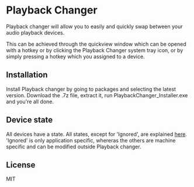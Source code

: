 # Playback Changer
Playback changer will allow you to easily and quickly swap between your audio playback devices.

This can be achieved through the quickview window which can be opened with a hotkey or by clicking the Playback Changer system tray icon, or by simply pressing a hotkey which you assigned to a device.

## Installation
Install Playback changer by going to packages and selecting the latest version. Download the .7z file, extract it, run PlaybackChanger_Installer.exe and you're all done.

## Device state
All devices have a state. All states, except for 'Ignored', are explained [here][msdn]. 'Ignored' is only application specific, whereras the others are machine specific and can be modified outside Playback changer.

License
----
MIT

[msdn]: <https://msdn.microsoft.com/en-us/library/windows/desktop/dd370823(v=vs.85).aspx>